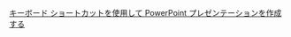 [キーボード ショートカットを使用して PowerPoint プレゼンテーションを作成する](https://support.office.com/ja-jp/article/%E3%82%AD%E3%83%BC%E3%83%9C%E3%83%BC%E3%83%89-%E3%82%B7%E3%83%A7%E3%83%BC%E3%83%88%E3%82%AB%E3%83%83%E3%83%88%E3%82%92%E4%BD%BF%E7%94%A8%E3%81%97%E3%81%A6-powerpoint-%E3%83%97%E3%83%AC%E3%82%BC%E3%83%B3%E3%83%86%E3%83%BC%E3%82%B7%E3%83%A7%E3%83%B3%E3%82%92%E4%BD%9C%E6%88%90%E3%81%99%E3%82%8B-ebb3d20e-dcd4-444f-a38e-bb5c5ed180f4)<br/>
